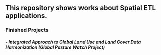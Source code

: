 ## This repository shows works about Spatial ETL applications.

### Finished Projects
##### - Integrated Approach to Global Land Use and Land Cover Data Harmonization (Global Pasture Watch Project)
